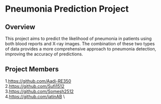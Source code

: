 # Pneumonia Prediction Project

## Overview

This project aims to predict the likelihood of pneumonia in patients using both blood reports and X-ray images. The combination of these two types of data provides a more comprehensive approach to pneumonia detection, improving the accuracy of predictions.

## Project Members
1.https://github.com/Aadi-RE350 \
2.https://github.com/Sufi1512 \
3.https://github.com/Somesh2512 \
4.https://github.com/jatinAB \